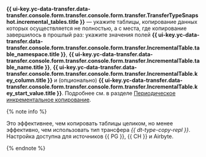 **{{ ui-key.yc-data-transfer.data-transfer.console.form.transfer.console.form.transfer.TransferTypeSnapshot.incremental_tables.title }}** — укажите таблицы, копирование данных которых осуществляется не полностью, а с места, где копирование завершилось в прошлый раз: укажите значения полей **{{ ui-key.yc-data-transfer.data-transfer.console.form.transfer.console.form.transfer.IncrementalTable.table_namespace.title }}**, **{{ ui-key.yc-data-transfer.data-transfer.console.form.transfer.console.form.transfer.IncrementalTable.table_name.title }}**, **{{ ui-key.yc-data-transfer.data-transfer.console.form.transfer.console.form.transfer.IncrementalTable.key_column.title }}** и (опционально) **{{ ui-key.yc-data-transfer.data-transfer.console.form.transfer.console.form.transfer.IncrementalTable.key_start_value.title }}**. Подробнее см. в разделе [Периодическое инкрементальное копирование](../../../data-transfer/concepts/regular-incremental-copy.md).

{% note info %}

Это эффективнее, чем копировать таблицы целиком, но менее эффективно, чем использовать тип трансфера _{{ dt-type-copy-repl }}_. Настройка доступна для источников {{ PG }}, {{ CH }} и Airbyte.

{% endnote %}